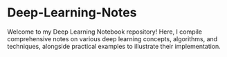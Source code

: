 # Deep-Learning-Notes
Welcome to my Deep Learning Notebook repository! Here, I compile comprehensive notes on various deep learning concepts, algorithms, and techniques, alongside practical examples to illustrate their implementation.
